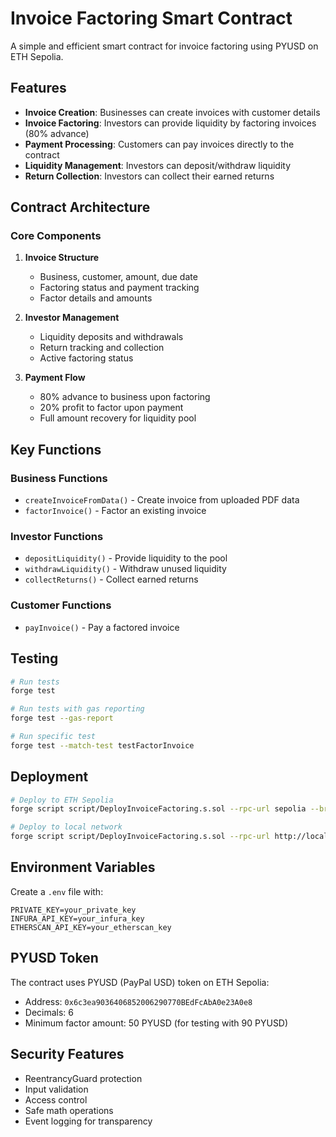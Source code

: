 # Invoice Factoring Smart Contract

A simple and efficient smart contract for invoice factoring using PYUSD on ETH Sepolia.

## Features

- **Invoice Creation**: Businesses can create invoices with customer details
- **Invoice Factoring**: Investors can provide liquidity by factoring invoices (80% advance)
- **Payment Processing**: Customers can pay invoices directly to the contract
- **Liquidity Management**: Investors can deposit/withdraw liquidity
- **Return Collection**: Investors can collect their earned returns

## Contract Architecture

### Core Components

1. **Invoice Structure**
   - Business, customer, amount, due date
   - Factoring status and payment tracking
   - Factor details and amounts

2. **Investor Management**
   - Liquidity deposits and withdrawals
   - Return tracking and collection
   - Active factoring status

3. **Payment Flow**
   - 80% advance to business upon factoring
   - 20% profit to factor upon payment
   - Full amount recovery for liquidity pool

## Key Functions

### Business Functions
- `createInvoiceFromData()` - Create invoice from uploaded PDF data
- `factorInvoice()` - Factor an existing invoice

### Investor Functions
- `depositLiquidity()` - Provide liquidity to the pool
- `withdrawLiquidity()` - Withdraw unused liquidity
- `collectReturns()` - Collect earned returns

### Customer Functions
- `payInvoice()` - Pay a factored invoice

## Testing

```bash
# Run tests
forge test

# Run tests with gas reporting
forge test --gas-report

# Run specific test
forge test --match-test testFactorInvoice
```

## Deployment

```bash
# Deploy to ETH Sepolia
forge script script/DeployInvoiceFactoring.s.sol --rpc-url sepolia --broadcast --verify

# Deploy to local network
forge script script/DeployInvoiceFactoring.s.sol --rpc-url http://localhost:8545 --broadcast
```

## Environment Variables

Create a `.env` file with:
```
PRIVATE_KEY=your_private_key
INFURA_API_KEY=your_infura_key
ETHERSCAN_API_KEY=your_etherscan_key
```

## PYUSD Token

The contract uses PYUSD (PayPal USD) token on ETH Sepolia:
- Address: `0x6c3ea9036406852006290770BEdFcAbA0e23A0e8`
- Decimals: 6
- Minimum factor amount: 50 PYUSD (for testing with 90 PYUSD)

## Security Features

- ReentrancyGuard protection
- Input validation
- Access control
- Safe math operations
- Event logging for transparency
